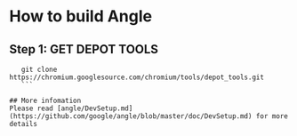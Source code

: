 # How to build Angle

## Step 1: GET DEPOT TOOLS

 ```console
    git clone https://chromium.googlesource.com/chromium/tools/depot_tools.git
    ```

## More infomation
Please read [angle/DevSetup.md](https://github.com/google/angle/blob/master/doc/DevSetup.md) for more details
